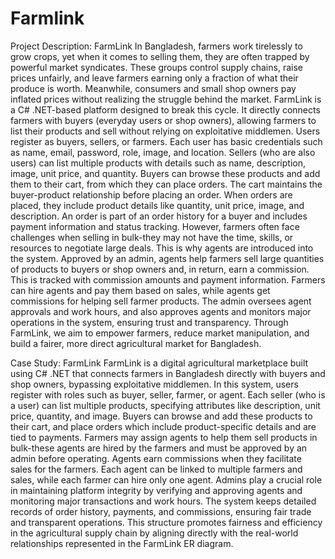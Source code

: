# Farmlink

Project Description: FarmLink
In Bangladesh, farmers work tirelessly to grow crops, yet when it comes to selling them, they are often trapped by powerful market syndicates. These groups control supply chains, raise prices unfairly, and leave farmers earning only a fraction of what their produce is worth. Meanwhile, consumers and small shop owners pay inflated prices without realizing the struggle behind the market.
FarmLink is a C# .NET-based platform designed to break this cycle. It directly connects farmers with buyers (everyday users or shop owners), allowing farmers to list their products and sell without relying on exploitative middlemen. Users register as buyers, sellers, or farmers. Each user has basic credentials such as name, email, password, role, image, and location.
Sellers (who are also users) can list multiple products with details such as name, description, image, unit price, and quantity. Buyers can browse these products and add them to their cart, from which they can place orders. The cart maintains the buyer-product relationship before placing an order.
When orders are placed, they include product details like quantity, unit price, image, and description. An order is part of an order history for a buyer and includes payment information and status tracking.
However, farmers often face challenges when selling in bulk-they may not have the time, skills, or resources to negotiate large deals. This is why agents are introduced into the system. Approved by an admin, agents help farmers sell large quantities of products to buyers or shop owners and, in return, earn a commission. This is tracked with commission amounts and payment information. Farmers can hire agents and pay them based on sales, while agents get commissions for helping sell farmer products.
The admin oversees agent approvals and work hours, and also approves agents and monitors major operations in the system, ensuring trust and transparency.
Through FarmLink, we aim to empower farmers, reduce market manipulation, and build a fairer, more direct agricultural market for Bangladesh.


Case Study: FarmLink
FarmLink is a digital agricultural marketplace built using C# .NET that connects farmers in Bangladesh directly with buyers and shop owners, bypassing exploitative middlemen. In this system, users register with roles such as buyer, seller, farmer, or agent. Each seller (who is a user) can list multiple products, specifying attributes like description, unit price, quantity, and image. Buyers can browse and add these products to their cart, and place orders which include product-specific details and are tied to payments. Farmers may assign agents to help them sell products in bulk-these agents are hired by the farmers and must be approved by an admin before operating. Agents earn commissions when they facilitate sales for the farmers. Each agent can be linked to multiple farmers and sales, while each farmer can hire only one agent. Admins play a crucial role in maintaining platform integrity by verifying and approving agents and monitoring major transactions and work hours. The system keeps detailed records of order history, payments, and commissions, ensuring fair trade and transparent operations. This structure promotes fairness and efficiency in the agricultural supply chain by aligning directly with the real-world relationships represented in the FarmLink ER diagram.

